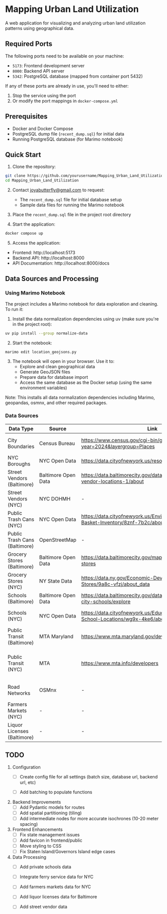 # Mapping Urban Land Utilization

A web application for visualizing and analyzing urban land utilization patterns using geographical data.

## Required Ports

The following ports need to be available on your machine:
- `5173`: Frontend development server
- `8000`: Backend API server
- `5342`: PostgreSQL database (mapped from container port 5432)

If any of these ports are already in use, you'll need to either:
1. Stop the service using the port
2. Or modify the port mappings in `docker-compose.yml`

## Prerequisites

- Docker and Docker Compose
- PostgreSQL dump file (`recent_dump.sql`) for initial data
- Running PostgreSQL database (for Marimo notebook)

## Quick Start

1. Clone the repository:
```bash
git clone https://github.com/yourusername/Mapping_Urban_Land_Utilization.git
cd Mapping_Urban_Land_Utilization
```

2. Contact joyabutterfly@gmail.com to request:
   - The `recent_dump.sql` file for initial database setup
   - Sample data files for running the Marimo notebook

3. Place the `recent_dump.sql` file in the project root directory

4. Start the application:
```bash
docker compose up
```

5. Access the application:
- Frontend: http://localhost:5173
- Backend API: http://localhost:8000
- API Documentation: http://localhost:8000/docs

## Data Sources and Processing

### Using Marimo Notebook

The project includes a Marimo notebook for data exploration and cleaning. To run it:

1. Install the data normalization dependencies using uv (make sure you're in the project root):
```bash
uv pip install --group normalize-data
```

2. Start the notebook:
```bash
marimo edit location_geojsons.py
```

3. The notebook will open in your browser. Use it to:
   - Explore and clean geographical data
   - Generate GeoJSON files
   - Prepare data for database import
   - Access the same database as the Docker setup (using the same environment variables)

Note: This installs all data normalization dependencies including Marimo, geopandas, osmnx, and other required packages.

### Data Sources

| Data Type | Source | Link | Notes |
|-----------|--------|------|-------|
| City Boundaries | Census Bureau | https://www.census.gov/cgi-bin/geo/shapefiles/index.php?year=2024&layergroup=Places | Maryland places shapefiles |
| NYC Boroughs | NYC Open Data | https://data.cityofnewyork.us/resource/wh2p-dxnf.geojson | Borough boundaries |
| Street Vendors (Baltimore) | Baltimore Open Data | https://data.baltimorecity.gov/datasets/baltimore::food-vendor-locations-1/about | Food vendor locations |
| Street Vendors (NYC) | NYC DOHMH | - | Contact required |
| Public Trash Cans (NYC) | NYC Open Data | https://data.cityofnewyork.us/Environment/DSNY-Litter-Basket-Inventory/8znf-7b2c/about_data | DSNY inventory |
| Public Trash Cans (Baltimore) | OpenStreetMap | - | Via Overpass Turbo |
| Grocery Stores (Baltimore) | Baltimore Open Data | https://data.baltimorecity.gov/maps/baltimore::grocery-stores | Store locations |
| Grocery Stores (NYC) | NY State Data | https://data.ny.gov/Economic-Development/Retail-Food-Stores/9a8c-vfzj/about_data | Retail food stores |
| Schools (Baltimore) | Baltimore Open Data | https://data.baltimorecity.gov/datasets/baltimore::baltimore-city-schools/explore | City schools |
| Schools (NYC) | NYC Open Data | https://data.cityofnewyork.us/Education/2019-2020-School-Locations/wg9x-4ke6/about_data | Public school locations |
| Public Transit (Baltimore) | MTA Maryland | https://www.mta.maryland.gov/developer-resources | GTFS data available |
| Public Transit (NYC) | MTA | https://www.mta.info/developers | GTFS for subway, LIRR, Metro North, Bus |
| Road Networks | OSMnx | - | Walkable road networks |
| Farmers Markets (NYC) | - | - | To be added |
| Liquor Licenses (Baltimore) | - | - | To be added |

## TODO

1. Configuration
   - [ ] Create config file for all settings (batch size, database url, backend url, etc)
   - [ ] Add batching to populate functions


2. Backend Improvements
   - [ ] Add Pydantic models for routes
   - [ ] Add spatial partitioning (tiling)
   - [ ] Add intermediate nodes for more accurate isochrones (10-20 meter spacing)

3. Frontend Enhancements
   - [ ] Fix state management issues
   - [ ] Add favicon in frontend/public
   - [ ] Move styling to CSS
   - [ ] Fix Staten Island/Governors Island edge cases

4. Data Processing
   - [ ] Add private schools data
   - [ ] Integrate ferry service data for NYC
   - [ ] Add farmers markets data for NYC
   - [ ] Add liquor licenses data for Baltimore
   - [ ] Add street vendor data






